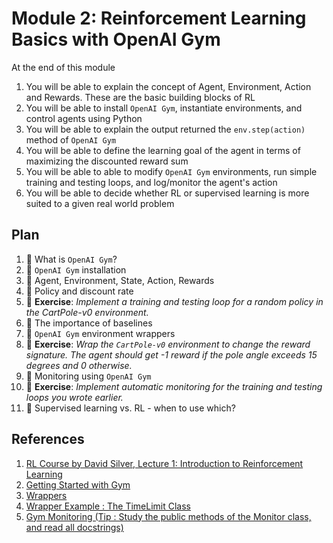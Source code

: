 # Module 2: Reinforcement Learning Basics with OpenAI Gym

At the end of this module

1. You will be able to explain the concept of Agent, Environment, Action and Rewards. These are the basic
building blocks of RL
2. You will be able to install `OpenAI Gym`, instantiate environments, and control agents using Python
3. You will be able to explain the output returned the `env.step(action)` method of `OpenAI Gym`
4. You will be able to define the learning goal of the agent in terms of maximizing the discounted reward sum
5. You will be able to able to modify `OpenAI Gym` environments, run simple training and testing loops, and 
log/monitor the agent's action
5. You will be able to decide whether RL or supervised learning is more suited to a given real world problem

## Plan

1. :movie_camera: What is `OpenAI Gym`?
2. :movie_camera: `OpenAI Gym` installation
3. :movie_camera: Agent, Environment, State, Action, Rewards
4. :movie_camera: Policy and discount rate
5. :pencil: **Exercise**: *Implement a training and testing loop for a random policy in the CartPole-v0 environment.*
6. :movie_camera: The importance of baselines
7. :movie_camera: `OpenAI Gym` environment wrappers
8. :pencil: **Exercise**: *Wrap the `CartPole-v0` environment to change the reward signature. The agent should get -1 reward if the
pole angle exceeds 15 degrees and 0 otherwise.*
9. :movie_camera: Monitoring using `OpenAI Gym`
10. :pencil: **Exercise**: *Implement automatic monitoring for the training and testing loops you wrote earlier.*
11. :movie_camera: Supervised learning vs. RL - when to use which?

## References

1. [RL Course by David Silver, Lecture 1: Introduction to Reinforcement Learning](https://www.youtube.com/watch?v=2pWv7GOvuf0)
2. [Getting Started with Gym](https://gym.openai.com/docs/#getting-started-with-gym)
3. [Wrappers](https://github.com/openai/gym/blob/master/gym/wrappers/README.md)
4. [Wrapper Example : The TimeLimit Class](https://github.com/openai/gym/blob/master/gym/wrappers/time_limit.py)
5. [Gym Monitoring (Tip : Study the public methods of the Monitor class, and read all docstrings)](https://github.com/openai/gym/blob/master/gym/wrappers/monitor.py)
